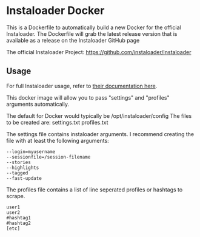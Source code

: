# Instaloader Docker

This is a Dockerfile to automatically build a new Docker for the official Instaloader. 
The Dockerfile will grab the latest release version that is available as a release on the Instaloader GitHub page

The official Instaloader Project: https://github.com/instaloader/instaloader

## Usage

For full Instaloader usage, refer to [their documentation here](https://instaloader.github.io/index.html).

This docker image will allow you to pass "settings" and "profiles" arguments automatically. 

The default for Docker would typically be /opt/instaloader/config
The files to be created are:
    settings.txt
    profiles.txt

The settings file contains instaloader arguments. 
I recommend creating the file with at least the following arguments:

```
--login=myusername 
--sessionfile=/session-filename 
--stories
--highlights
--tagged
--fast-update
```

The profiles file contains a list of line seperated profiles or hashtags to scrape. 

```
user1
user2
#hashtag1
#hashtag2
[etc]
```